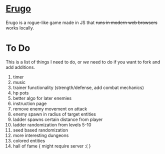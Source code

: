 # [Erugo](https://na4n.github.io/erugo) 
Erugo is a rogue-like game made in JS that ~~runs in modern web browsers~~ works locally.

# To Do
This is a list of things I need to do, or _we_ need to do if you want to fork and add additions.
1. timer
2. music
3. trainer functionality (strength/defense, add combat mechanics)
4. hp pots
5. better algo for later enemies
6. instruction page
7. remove enemy movement on attack
8. enemy spawn in radius of target entities
9. ladder spawns certain distance from player
10. ladder randomization from levels 5-10
11. seed based randomization
12. more interesting dungeons
13. colored entities
14. hall of fame { might require server :( }
